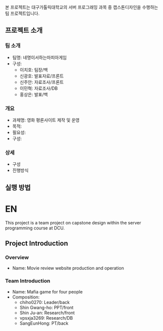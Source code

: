 본 프로젝트는 대구가톨릭대학교의 서버 프로그래밍 과목 중 캡스톤디자인을 수행하는 팀 프로젝트입니다.

## 프로젝트 소개
### 팀 소개
+ 팀명: 네명이서하는마피아게임
+ 구성:
    + 이치호: 팀장/백
    + 신광호: 발표자료/프론트
    + 신주안: 자료조사/프론트
    + 이민혁: 자료조사/DB
    + 홍상은: 발표/백
### 개요
+ 과제명: 영화 평론사이트 제작 및 운영
+ 목적:
+ 필요성:
+ 구성:
### 상세
+ 구성
+ 진행방식

## 실행 방법

# EN
This project is a team project on capstone design within the server programming course at DCU.

## Project Introduction
### Overview
+ Name: Movie review website production and operation

### Team Introduction
+ Name: Mafia game for four people
+ Composition:
    + chiho0270: Leader/back
    + Shin Gwang-ho: PPT/front
    + Shin Ju-an: Research/front
    + vpsxja3269: Research/DB
    + SangEunHong: PT/back
